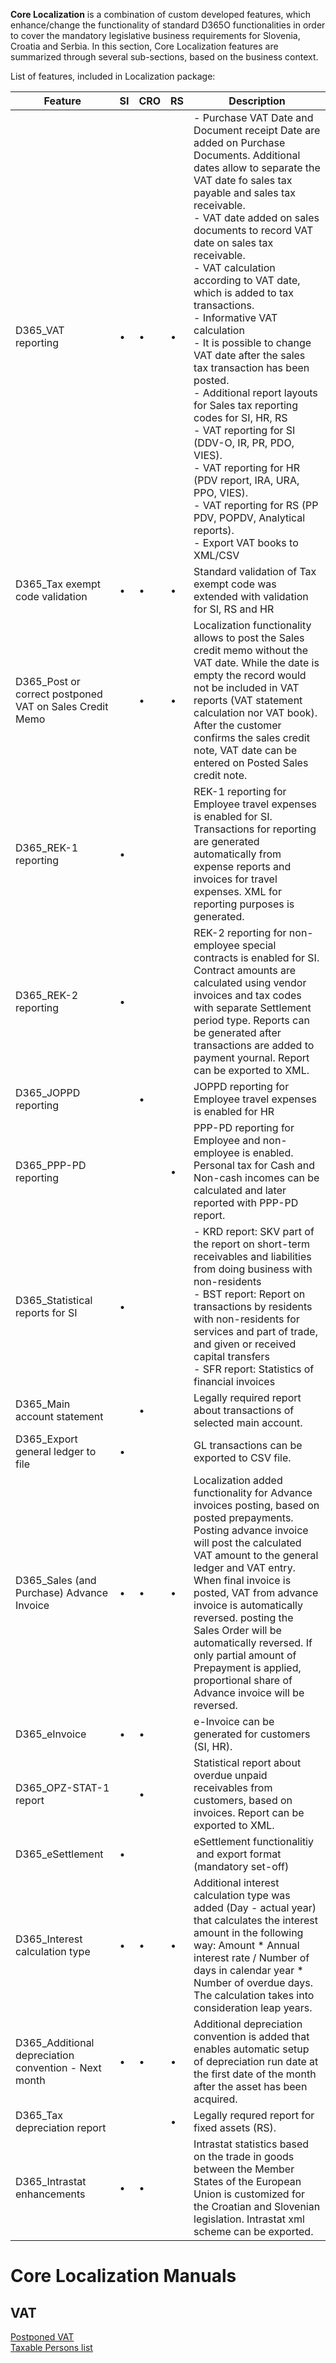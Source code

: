 **Core Localization** is a combination of custom developed features, which enhance/change the functionality of standard D365O functionalities in order to cover the mandatory legislative business requirements for Slovenia, Croatia and Serbia. In this section, Core Localization features are summarized through several sub-sections, based on the business context.


List of features, included in Localization package: 


| **Feature** | **SI** |**CRO**  | **RS** | **Description** |
|--|--|--|--|--|
| D365_VAT reporting | • |•  |•  |  - Purchase VAT Date and Document receipt Date are added on Purchase Documents. Additional dates  allow to separate the VAT date fo sales tax payable and sales tax receivable.<br>  - VAT date added on sales documents to record VAT date on sales tax receivable.<br> - VAT calculation according to VAT date, which is added to tax transactions.<br>  - Informative VAT calculation<br>  - It is possible to change VAT date after the sales tax transaction has been posted.<br>  - Additional report layouts for Sales tax reporting codes for SI, HR, RS <br> - VAT reporting for SI (DDV-O, IR, PR, PDO, VIES). <br> - VAT reporting for HR (PDV report, IRA, URA, PPO, VIES). <br> - VAT reporting for RS (PP PDV, POPDV, Analytical reports). <br>  - Export VAT books to XML/CSV |
| D365_Tax exempt code validation |•  | • | • | Standard validation of Tax exempt code was extended with validation for SI, RS and HR  |
| D365_Post or correct postponed VAT on Sales Credit Memo |  | •  |  • | Localization functionality allows to post the Sales credit memo without the VAT date. While the date is empty the record would not be included in VAT reports (VAT statement calculation nor VAT book). After the customer confirms the sales credit note, VAT date can be entered on Posted Sales credit note.  |
| D365_REK-1 reporting | • |  |  | REK-1 reporting for Employee travel expenses is enabled for SI. Transactions for reporting are generated automatically from expense reports and invoices for travel expenses. XML for reporting purposes is generated. |
|D365_REK-2 reporting  | • |  |  | REK-2 reporting for non-employee special contracts is enabled for SI. Contract amounts are calculated using vendor invoices and tax codes with separate Settlement period type. Reports can be generated after transactions are added to payment yournal. Report can be exported to XML. |
|D365_JOPPD reporting  |  | • |  | JOPPD reporting for Employee travel expenses is enabled for HR |
|D365_PPP-PD reporting  |  |  | • |PPP-PD reporting for Employee and non-employee is enabled. Personal tax for Cash and Non-cash incomes can be calculated and later reported with PPP-PD report.|
| D365_Statistical reports for SI |• |  |  |  - KRD report: SKV part of the report on short-term receivables and liabilities from doing business with non-residents <br> - BST report: Report on transactions by residents with non-residents for services and part of trade, and given or received capital transfers<br> - SFR report: Statistics of financial invoices |
| D365_Main account statement |  | • |  | Legally required report about transactions of selected main account.  |
| D365_Export general ledger to file | • |  |  | GL transactions can be exported to CSV file. |
| D365_Sales (and Purchase) Advance Invoice |•  |•  |•  | Localization added functionality for Advance invoices posting, based on posted prepayments. Posting advance invoice will post the calculated VAT amount to the general ledger and VAT entry. When final invoice is posted, VAT from advance invoice is automatically reversed. posting the Sales Order will be automatically reversed.  If only partial amount of Prepayment is applied, proportional share of Advance invoice will be reversed. |
| D365_eInvoice |•  | • |  |e-Invoice can be generated for customers (SI, HR).  |
| D365_OPZ-STAT-1 report |  | • |  | Statistical report about overdue unpaid receivables from customers, based on invoices. Report can be exported to XML. |
| D365_eSettlement | • |  |  | eSettlement functionalitiy  and export format (mandatory set-off) |
| D365_Interest calculation type | • | • | • | Additional interest calculation type was added (Day - actual year) that calculates the interest amount in the following way: Amount * Annual interest rate / Number of days in calendar year * Number of overdue days. The calculation takes into consideration leap years. |
| D365_Additional depreciation convention - Next month | • | • | • | Additional depreciation convention is added that enables automatic setup of depreciation run date at the first date of the month after the asset has been acquired. |
| D365_Tax depreciation report  |  |  |•  |Legally requred report for fixed assets (RS).   |
| D365_Intrastat enhancements  | • | • |  | Intrastat statistics based on the trade in goods between the Member  States of the European Union is customized for the Croatian and Slovenian legislation. Intrastat xml scheme can be exported. |

# Core Localization Manuals

## VAT 

[Postponed VAT](/Help/Core-Localization/VAT/Postponed-VAT-date-on-Sales-Credit-Memos-\(HR,-RS\))<br>
[Taxable Persons list](/Help/Core-Localization/VAT/Taxable-persons-list-\(SI,-HR\))